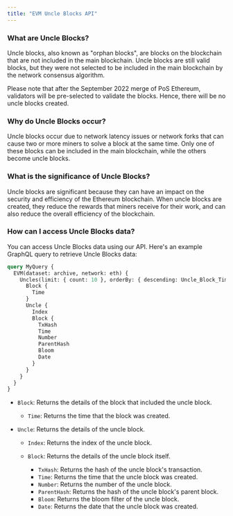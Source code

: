 ```yaml
---
title: "EVM Uncle Blocks API"
---
```


<head>
<meta name="title" content="EVM Uncle Blocks API"/>

<meta name="description" content="Get information on uncle blocks including historical and realtime blocks, bloom, hash and more "/>

<meta name="keywords" content="EVM uncle blocks, EVM uncle blocks per second, EVM uncle blocks analysis, ERC-20 uncle blocks, EVM token transaction data, EVM uncle blocks history, EVM uncle blocks API, EVM uncle blocks tracking, EVM uncle blocks monitoring, ERC-20 uncle blocks analytics"/>

<meta name="robots" content="index, follow"/>
<meta http-equiv="Content-Type" content="text/html; charset=utf-8"/>
<meta name="language" content="English"/>

<!-- Open Graph / Facebook -->
<meta property="og:type" content="website" />

<meta property="og:title" content="EVM Uncle Blocks API" />

<meta property="og:description" content="Get information on uncle blocks including historical and realtime blocks, bloom, hash and more "/>

</head>

### What are Uncle Blocks?

Uncle blocks, also known as "orphan blocks", are blocks on the blockchain that are not included in the main blockchain. Uncle blocks are still valid blocks, but they were not selected to be included in the main blockchain by the network consensus algorithm.

Please note that after the September 2022 merge of PoS Ethereum, validators will be pre-selected to validate the blocks. Hence, there will be no uncle blocks created.

### Why do Uncle Blocks occur?

Uncle blocks occur due to network latency issues or network forks that can cause two or more miners to solve a block at the same time. Only one of these blocks can be included in the main blockchain, while the others become uncle blocks.

### What is the significance of Uncle Blocks?

Uncle blocks are significant because they can have an impact on the security and efficiency of the Ethereum blockchain. When uncle blocks are created, they reduce the rewards that miners receive for their work, and can also reduce the overall efficiency of the blockchain.

### How can I access Uncle Blocks data?

You can access Uncle Blocks data using our API. Here's an example GraphQL query to retrieve Uncle Blocks data:

```graphql
query MyQuery {
  EVM(dataset: archive, network: eth) {
    Uncles(limit: { count: 10 }, orderBy: { descending: Uncle_Block_Time }) {
      Block {
        Time
      }
      Uncle {
        Index
        Block {
          TxHash
          Time
          Number
          ParentHash
          Bloom
          Date
        }
      }
    }
  }
}
```

- `Block`: Returns the details of the block that included the uncle block.

  - `Time`: Returns the time that the block was created.

- `Uncle`: Returns the details of the uncle block.

  - `Index`: Returns the index of the uncle block.
  - `Block`: Returns the details of the uncle block itself.

    - `TxHash`: Returns the hash of the uncle block's transaction.
    - `Time`: Returns the time that the uncle block was created.
    - `Number`: Returns the number of the uncle block.
    - `ParentHash`: Returns the hash of the uncle block's parent block.
    - `Bloom`: Returns the bloom filter of the uncle block.
    - `Date`: Returns the date that the uncle block was created.

